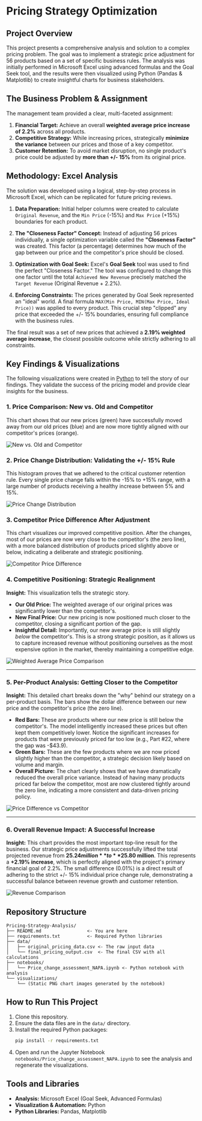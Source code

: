 # Pricing Strategy Optimization

## Project Overview

This project presents a comprehensive analysis and solution to a complex pricing problem. The goal was to implement a strategic price adjustment for 56 products based on a set of specific business rules. The analysis was initially performed in Microsoft Excel using advanced formulas and the Goal Seek tool, and the results were then visualized using Python (Pandas & Matplotlib) to create insightful charts for business stakeholders.

## The Business Problem & Assignment

The management team provided a clear, multi-faceted assignment:

1.  **Financial Target:** Achieve an overall **weighted average price increase of 2.2%** across all products.
2.  **Competitive Strategy:** While increasing prices, strategically **minimize the variance** between our prices and those of a key competitor.
3.  **Customer Retention:** To avoid market disruption, no single product's price could be adjusted by **more than +/- 15%** from its original price.

## Methodology: Excel Analysis

The solution was developed using a logical, step-by-step process in Microsoft Excel, which can be replicated for future pricing reviews.

1.  **Data Preparation:** Initial helper columns were created to calculate `Original Revenue`, and the `Min Price` (-15%) and `Max Price` (+15%) boundaries for each product.

2.  **The "Closeness Factor" Concept:** Instead of adjusting 56 prices individually, a single optimization variable called the **"Closeness Factor"** was created. This factor (a percentage) determines how much of the gap between our price and the competitor's price should be closed.

3.  **Optimization with Goal Seek:** Excel's **Goal Seek** tool was used to find the perfect "Closeness Factor." The tool was configured to change this one factor until the total `Achieved New Revenue` precisely matched the `Target Revenue` (Original Revenue + 2.2%).

4.  **Enforcing Constraints:** The prices generated by Goal Seek represented an "ideal" world. A final formula `MAX(Min Price, MIN(Max Price, Ideal Price))` was applied to every product. This crucial step "clipped" any price that exceeded the +/- 15% boundaries, ensuring full compliance with the business rules.

The final result was a set of new prices that achieved a **2.19% weighted average increase**, the closest possible outcome while strictly adhering to all constraints.

## Key Findings & Visualizations

The following visualizations were created in [Python](notebooks/Price_change_assessment_NAPA.ipynb) to tell the story of our findings. They validate the success of the pricing model and provide clear insights for the business.


### 1. Price Comparison: New vs. Old and Competitor

This chart shows that our new prices (green) have successfully moved away from our old prices (blue) and are now more tightly aligned with our competitor's prices (orange).

![New vs. Old and Competitor](Visualizations/Our_vs_Competitor_vs_New_Final_Price.png)

### 2. Price Change Distribution: Validating the +/- 15% Rule

This histogram proves that we adhered to the critical customer retention rule. Every single price change falls within the -15% to +15% range, with a large number of products receiving a healthy increase between 5% and 15%.

![Price Change Distribution](Visualizations/Price_change_distribution.png)

### 3. Competitor Price Difference After Adjustment

This chart visualizes our improved competitive position. After the changes, most of our prices are now very close to the competitor's (the zero line), with a more balanced distribution of products priced slightly above or below, indicating a deliberate and strategic positioning.

![Competitor Price Difference](Visualizations/Competitor_Price_Difference.png)

### 4. Competitive Positioning: Strategic Realignment

**Insight:** This visualization tells the strategic story.
*   **Our Old Price:** The weighted average of our original prices was significantly lower than the competitor's.
*   **New Final Price:** Our new pricing is now positioned much closer to the competitor, closing a significant portion of the gap.
*   **Insightful Detail:** Importantly, our new average price is still slightly *below* the competitor's. This is a strong strategic position, as it allows us to capture increased revenue without positioning ourselves as the most expensive option in the market, thereby maintaining a competitive edge.
  
![Weighted Average Price Comparison](Visualizations/Weighted_Average_Price_Comparison.png)

---

### 5. Per-Product Analysis: Getting Closer to the Competitor

**Insight:** This detailed chart breaks down the "why" behind our strategy on a per-product basis. The bars show the dollar difference between our new price and the competitor's price (the zero line).
*   **Red Bars:** These are products where our new price is still below the competitor's. The model intelligently increased these prices but often kept them competitively lower. Notice the significant increases for products that were previously priced far too low (e.g., Part #22, where the gap was -$43.9).
*   **Green Bars:** These are the few products where we are now priced slightly higher than the competitor, a strategic decision likely based on volume and margin.
*   **Overall Picture:** The chart clearly shows that we have dramatically reduced the overall price variance. Instead of having many products priced far below the competitor, most are now clustered tightly around the zero line, indicating a more consistent and data-driven pricing policy. 

![Price Difference vs Competitor](Visualizations/Price_Difference_vs_Competitor.png)

---

### 6. Overall Revenue Impact: A Successful Increase

**Insight:** This chart provides the most important top-line result for the business. Our strategic price adjustments successfully lifted the total projected revenue from **$25.24 million** to **$25.80 million**. This represents a **+2.19% increase**, which is perfectly aligned with the project's primary financial goal of 2.2%. The small difference (0.01%) is a direct result of adhering to the strict +/- 15% individual price change rule, demonstrating a successful balance between revenue growth and customer retention.

![Revenue Comparison](Visualizations/Revenue_Comparison.png)


## Repository Structure

```
Pricing-Strategy-Analysis/
├── README.md                 <- You are here
├── requirements.txt          <- Required Python libraries
├── data/
│   ├── original_pricing_data.csv <- The raw input data
│   └── final_pricing_output.csv  <- The final CSV with all calculations
├── notebooks/
│   └── Price_change_assessment_NAPA.ipynb <- Python notebook with analysis
└── visualizations/
    └── (Static PNG chart images generated by the notebook)
```

## How to Run This Project

1.  Clone this repository.
2.  Ensure the data files are in the `data/` directory.
3.  Install the required Python packages:
    ```bash
    pip install -r requirements.txt
    ```
4.  Open and run the Jupyter Notebook `notebooks/Price_change_assessment_NAPA.ipynb` to see the analysis and regenerate the visualizations.

## Tools and Libraries

-   **Analysis:** Microsoft Excel (Goal Seek, Advanced Formulas)
-   **Visualization & Automation:** Python
-   **Python Libraries:** Pandas, Matplotlib
